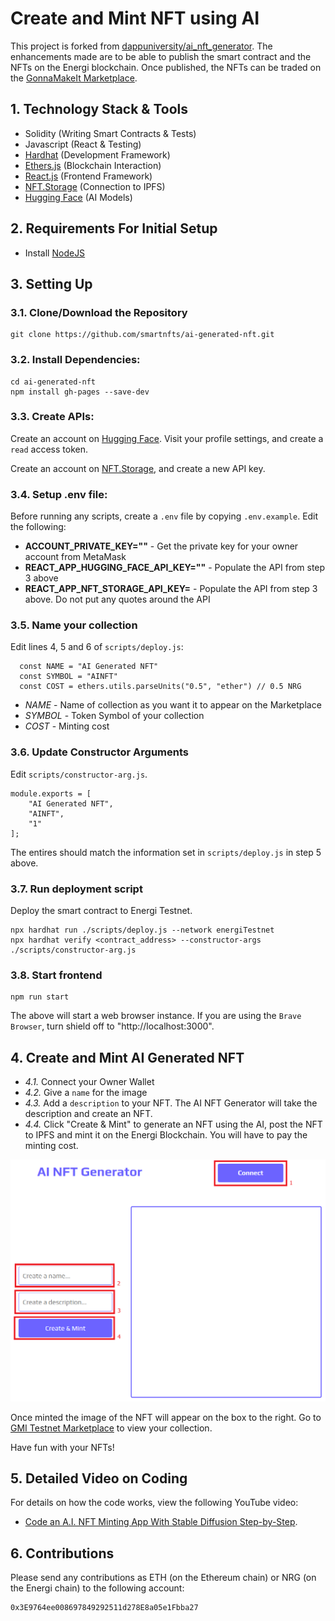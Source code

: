# Create and Mint NFT using AI

This project is forked from [dappuniversity/ai_nft_generator](https://github.com/dappuniversity/ai_nft_generator). The enhancements made are to be able to publish the smart contract and the NFTs on the Energi blockchain. Once published, the NFTs can be traded on the [GonnaMakeIt Marketplace](https://gonnamakeit.com).

## 1. Technology Stack & Tools

- Solidity (Writing Smart Contracts & Tests)
- Javascript (React & Testing)
- [Hardhat](https://hardhat.org/) (Development Framework)
- [Ethers.js](https://docs.ethers.io/v5/) (Blockchain Interaction)
- [React.js](https://reactjs.org/) (Frontend Framework)
- [NFT.Storage](https://nft.storage/) (Connection to IPFS)
- [Hugging Face](https://huggingface.co/) (AI Models)

## 2. Requirements For Initial Setup
- Install [NodeJS](https://nodejs.org/en/)

## 3. Setting Up
### 3.1. Clone/Download the Repository
```
git clone https://github.com/smartnfts/ai-generated-nft.git
```
### 3.2. Install Dependencies:
```
cd ai-generated-nft
npm install gh-pages --save-dev
```

### 3.3. Create APIs:

Create an account on [Hugging Face](https://huggingface.co/). Visit your profile settings, and create a `read` access token.

Create an account on [NFT.Storage](https://nft.storage/), and create a new API key.

### 3.4. Setup .env file:
Before running any scripts, create a `.env` file by copying `.env.example`. Edit the following:

- **ACCOUNT_PRIVATE_KEY=""** - Get the private key for your owner account from MetaMask
- **REACT_APP_HUGGING_FACE_API_KEY=""** - Populate the API from step 3 above
- **REACT_APP_NFT_STORAGE_API_KEY=** - Populate the API from step 3 above. Do not put any quotes around the API

### 3.5. Name your collection

Edit lines 4, 5 and 6 of `scripts/deploy.js`:

```
  const NAME = "AI Generated NFT"
  const SYMBOL = "AINFT"
  const COST = ethers.utils.parseUnits("0.5", "ether") // 0.5 NRG
```

- *NAME* - Name of collection as you want it to appear on the Marketplace
- *SYMBOL* - Token Symbol of your collection
- *COST* - Minting cost


### 3.6. Update Constructor Arguments

Edit `scripts/constructor-arg.js`. 

```
module.exports = [
    "AI Generated NFT", 
    "AINFT", 
    "1"
];
```

The entires should match the information set in `scripts/deploy.js` in step 5 above.


### 3.7. Run deployment script

Deploy the smart contract to Energi Testnet.

```
npx hardhat run ./scripts/deploy.js --network energiTestnet 
npx hardhat verify <contract_address> --constructor-args ./scripts/constructor-arg.js
```

### 3.8. Start frontend

```
npm run start
```

The above will start a web browser instance. If you are using the `Brave Browser`, turn shield off to "http://localhost:3000".


## 4. Create and Mint AI Generated NFT

- *4.1.* Connect your Owner Wallet
- *4.2.* Give a `name` for the image
- *4.3.* Add a `description` to your NFT. The AI NFT Generator will take the description and create an NFT. 
- *4.4.* Click "Create & Mint" to generate an NFT using the AI, post the NFT to IPFS and mint it on the Energi Blockchain. You will have to pay the minting cost. 

![Webpage](src/assets/img/webpage.png)

Once minted the image of the NFT will appear on the box to the right. Go to [GMI Testnet Marketplace](https://nrg.test.gonnamakeit.com) to view your collection.

Have fun with your NFTs!

## 5. Detailed Video on Coding

For details on how the code works, view the following YouTube video:
- [Code an A.I. NFT Minting App With Stable Diffusion Step-by-Step](https://www.youtube.com/watch?v=myascjqPnFc).

## 6. Contributions

Please send any contributions as ETH (on the Ethereum chain) or NRG (on the Energi chain) to the following account:

```
0x3E9764ee008697849292511d278E8a05e1Fbba27
```
